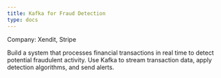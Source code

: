```yaml
---
title: Kafka for Fraud Detection
type: docs
---
```


Company: Xendit, Stripe

Build a system that processes financial transactions in real time to detect potential fraudulent activity. Use Kafka to stream transaction data, apply detection algorithms, and send alerts.

